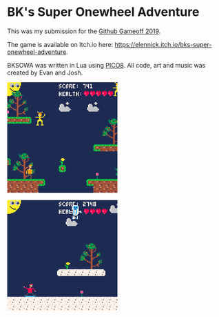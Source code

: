 # BK's Super Onewheel Adventure

This was my submission for the [Github Gameoff 2019](https://itch.io/jam/game-off-2019/rate/525233).

The game is available on Itch.io here: https://elennick.itch.io/bks-super-onewheel-adventure.

BKSOWA was written in Lua using [PICO8](https://www.lexaloffle.com/pico-8.php). All code, art and music was created by Evan and Josh.

![Screenshot 1](https://github.com/elennick/bksowa/blob/master/bksowa_1.gif)

![Screenshot 2](https://github.com/elennick/bksowa/blob/master/bksowa_2.gif)
